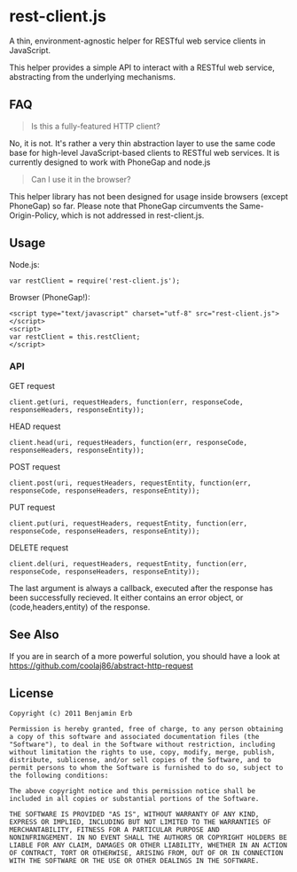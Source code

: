 # rest-client.js

A thin, environment-agnostic helper for RESTful web service clients in JavaScript. 

This helper provides a simple API to interact with a RESTful web service, abstracting from the underlying mechanisms. 

## FAQ

> Is this a fully-featured HTTP client?

No, it is not. It's rather a very thin abstraction layer to use the same code base for high-level JavaScript-based clients to RESTful web services. It is currently designed to work with PhoneGap and node.js


> Can I use it in the browser?

This helper library has not been designed for usage inside browsers (except PhoneGap) so far. Please note that PhoneGap circumvents the Same-Origin-Policy, which is not addressed in rest-client.js. 


## Usage

Node.js:

	var restClient = require('rest-client.js');

Browser (PhoneGap!):

	<script type="text/javascript" charset="utf-8" src="rest-client.js"></script>
	<script>
	var restClient = this.restClient;
	</script>

### API

GET request

	client.get(uri, requestHeaders, function(err, responseCode, responseHeaders, responseEntity));

HEAD request

	client.head(uri, requestHeaders, function(err, responseCode, responseHeaders, responseEntity));

POST request

	client.post(uri, requestHeaders, requestEntity, function(err, responseCode, responseHeaders, responseEntity));

PUT request

	client.put(uri, requestHeaders, requestEntity, function(err, responseCode, responseHeaders, responseEntity));

DELETE request

	client.del(uri, requestHeaders, requestEntity, function(err, responseCode, responseHeaders, responseEntity));

The last argument is always a callback, executed after the response has been successfully recieved. It either contains an error object, or (code,headers,entity) of the response. 

## See Also

If you are in search of a more powerful solution, you should have a look at https://github.com/coolaj86/abstract-http-request


## License


	Copyright (c) 2011 Benjamin Erb

	Permission is hereby granted, free of charge, to any person obtaining
	a copy of this software and associated documentation files (the
	"Software"), to deal in the Software without restriction, including
	without limitation the rights to use, copy, modify, merge, publish,
	distribute, sublicense, and/or sell copies of the Software, and to
	permit persons to whom the Software is furnished to do so, subject to
	the following conditions:

	The above copyright notice and this permission notice shall be
	included in all copies or substantial portions of the Software.

	THE SOFTWARE IS PROVIDED "AS IS", WITHOUT WARRANTY OF ANY KIND,
	EXPRESS OR IMPLIED, INCLUDING BUT NOT LIMITED TO THE WARRANTIES OF
	MERCHANTABILITY, FITNESS FOR A PARTICULAR PURPOSE AND
	NONINFRINGEMENT. IN NO EVENT SHALL THE AUTHORS OR COPYRIGHT HOLDERS BE
	LIABLE FOR ANY CLAIM, DAMAGES OR OTHER LIABILITY, WHETHER IN AN ACTION
	OF CONTRACT, TORT OR OTHERWISE, ARISING FROM, OUT OF OR IN CONNECTION
	WITH THE SOFTWARE OR THE USE OR OTHER DEALINGS IN THE SOFTWARE.


